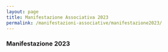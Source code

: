 ```yaml
---
layout: page
title: Manifestazione Associativa 2023
permalink: /manifestazioni-associative/manifestazione2023/
---
```


<!-- <script src="https://ajax.googleapis.com/ajax/libs/jquery/2.1.3/jquery.min.js"></script>
<script type="text/javascript" src='http://avis-bondeno.it/main.js'></script>
<script type="text/javascript" src='http://avis-bondeno.it/slick/slick.js'></script>
 -->

### Manifestazione 2023

<div class="carousel">
<!--  <figure class="slider">-->
    <div class=""><img src="/images/manifestazione_2023/1.jpg" alt=""></div>
    <div class=""><img src="/images/manifestazione_2023/2.jpg" alt=""></div>
    <div class=""><img src="/images/manifestazione_2023/3.jpg" alt=""></div>
    <div class=""><img src="/images/manifestazione_2023/4.jpg" alt=""></div>
    <div class=""><img src="/images/manifestazione_2023/5.jpg" alt=""></div>
    <div class=""><img src="/images/manifestazione_2023/6.jpg" alt=""></div>
    <div class=""><img src="/images/manifestazione_2023/7.jpg" alt=""></div>
    <div class=""><img src="/images/manifestazione_2023/8.jpg" alt=""></div>
    <div class=""><img src="/images/manifestazione_2023/9.jpg" alt=""></div>
    <div class=""><img src="/images/manifestazione_2023/10.jpg" alt=""></div>
    <div class=""><img src="/images/manifestazione_2023/11.jpg" alt=""></div>
    <div class=""><img src="/images/manifestazione_2023/12.jpg" alt=""></div>
    <div class=""><img src="/images/manifestazione_2023/13.jpg" alt=""></div>
    <div class=""><img src="/images/manifestazione_2023/14.jpg" alt=""></div>
    <div class=""><img src="/images/manifestazione_2023/15.jpg" alt=""></div>
    <div class=""><img src="/images/manifestazione_2023/16.jpg" alt=""></div>
    <div class=""><img src="/images/manifestazione_2023/17.jpg" alt=""></div>
    <div class=""><img src="/images/manifestazione_2023/18.jpg" alt=""></div>
    <div class=""><img src="/images/manifestazione_2023/19.jpg" alt=""></div>
    <div class=""><img src="/images/manifestazione_2023/20.jpg" alt=""></div>
    <div class=""><img src="/images/manifestazione_2023/21.jpg" alt=""></div>
    <div class=""><img src="/images/manifestazione_2023/22.jpg" alt=""></div>
    <div class=""><img src="/images/manifestazione_2023/23.jpg" alt=""></div>
    <div class=""><img src="/images/manifestazione_2023/24.jpg" alt=""></div>
    <div class=""><img src="/images/manifestazione_2023/25.jpg" alt=""></div>
    <div class=""><img src="/images/manifestazione_2023/26.jpg" alt=""></div>
    <div class=""><img src="/images/manifestazione_2023/27.jpg" alt=""></div>
    <div class=""><img src="/images/manifestazione_2023/28.jpg" alt=""></div>
    <div class=""><img src="/images/manifestazione_2023/29.jpg" alt=""></div>
    <div class=""><img src="/images/manifestazione_2023/30.jpg" alt=""></div>
    <div class=""><img src="/images/manifestazione_2023/31.jpg" alt=""></div>
    <div class=""><img src="/images/manifestazione_2023/32.jpg" alt=""></div>
    <div class=""><img src="/images/manifestazione_2023/33.jpg" alt=""></div>
    <div class=""><img src="/images/manifestazione_2023/34.jpg" alt=""></div>
    <div class=""><img src="/images/manifestazione_2023/35.jpg" alt=""></div>
    <div class=""><img src="/images/manifestazione_2023/36.jpg" alt=""></div>
    <div class=""><img src="/images/manifestazione_2023/37.jpg" alt=""></div>
    <div class=""><img src="/images/manifestazione_2023/38.jpg" alt=""></div>
    <div class=""><img src="/images/manifestazione_2023/39.jpg" alt=""></div>
    <div class=""><img src="/images/manifestazione_2023/40.jpg" alt=""></div>
    <div class=""><img src="/images/manifestazione_2023/41.jpg" alt=""></div>
    <div class=""><img src="/images/manifestazione_2023/42.jpg" alt=""></div>
    <div class=""><img src="/images/manifestazione_2023/43.jpg" alt=""></div>
    <div class=""><img src="/images/manifestazione_2023/44.jpg" alt=""></div>
    <div class=""><img src="/images/manifestazione_2023/45.jpg" alt=""></div>
    <div class=""><img src="/images/manifestazione_2023/46.jpg" alt=""></div>
    <div class=""><img src="/images/manifestazione_2023/47.jpg" alt=""></div>
    <div class=""><img src="/images/manifestazione_2023/48.jpg" alt=""></div>
    <div class=""><img src="/images/manifestazione_2023/49.jpg" alt=""></div>
    <div class=""><img src="/images/manifestazione_2023/50.jpg" alt=""></div>
    <div class=""><img src="/images/manifestazione_2023/51.jpg" alt=""></div>
    <div class=""><img src="/images/manifestazione_2023/52.jpg" alt=""></div>
    <div class=""><img src="/images/manifestazione_2023/53.jpg" alt=""></div>
    <div class=""><img src="/images/manifestazione_2023/54.jpg" alt=""></div>
    <div class=""><img src="/images/manifestazione_2023/55.jpg" alt=""></div>
    <div class=""><img src="/images/manifestazione_2023/56.jpg" alt=""></div>
    <div class=""><img src="/images/manifestazione_2023/57.jpg" alt=""></div>
    <div class=""><img src="/images/manifestazione_2023/58.jpg" alt=""></div>
    <div class=""><img src="/images/manifestazione_2023/59.jpg" alt=""></div>
    <div class=""><img src="/images/manifestazione_2023/60.jpg" alt=""></div>
<!--</figure>-->
</div>
